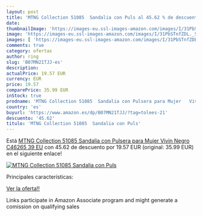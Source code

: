 ```yaml
---
layout: post
title: 'MTNG Collection 51085  Sandalia con Puls al 45.62 % de descuento'
date: 
thumbnailImage: 'https://images-eu.ssl-images-amazon.com/images/I/31PbSTnfZDL._SL200_.jpg'
image: 'https://images-eu.ssl-images-amazon.com/images/I/31PbSTnfZDL._SL200_.jpg'
images: [ 'https://images-eu.ssl-images-amazon.com/images/I/31PbSTnfZDL._SL200_.jpg' ]
comments: true
category: ofertas
author: ring
slug: 'B07MN21TJJ-es'
description:
actualPrice: 19.57 EUR
currency: EUR
price: 19.57
comparePrice: 35.99 EUR
inStock: true
prodname: 'MTNG Collection 51085  Sandalia con Pulsera para Mujer   Vivin Negro C46265   39 EU'
country: 'es'
buyurl: 'https://www.amazon.es/dp/B07MN21TJJ/?tag=tolees-21'
descuento: '45.62'
titulo: 'MTNG Collection 51085  Sandalia con Puls'
---
```


Está [MTNG Collection 51085  Sandalia con Pulsera para Mujer   Vivin Negro C46265   39 EU](https://www.amazon.es/dp/B07MN21TJJ/?tag=tolees-21) con 45.62 de descuento por 19.57 EUR (original: 35.99 EUR) en el siguiente enlace!

[![MTNG Collection 51085  Sandalia con Puls](https://images-eu.ssl-images-amazon.com/images/I/31PbSTnfZDL._SL200_.jpg)](https://www.amazon.es/dp/B07MN21TJJ/?tag=tolees-21)

Principales características:


[Ver la oferta!!](https://www.amazon.es/dp/B07MN21TJJ/?tag=tolees-21)

Links participate in Amazon Associate program and might generate a comission on qualifying sales


